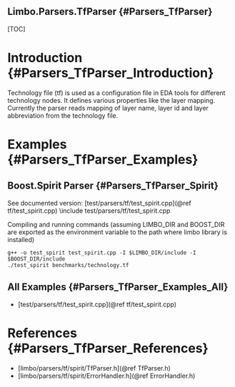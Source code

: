 Limbo.Parsers.TfParser {#Parsers_TfParser}
---------

[TOC]

# Introduction {#Parsers_TfParser_Introduction}

Technology file (tf) is used as a configuration file in EDA tools for different technology nodes. 
It defines various properties like the layer mapping.
Currently the parser reads mapping of layer name, layer id and layer abbreviation from the technology file. 

# Examples {#Parsers_TfParser_Examples}

## Boost.Spirit Parser {#Parsers_TfParser_Spirit}

See documented version: [test/parsers/tf/test_spirit.cpp](@ref tf/test_spirit.cpp)
\include test/parsers/tf/test_spirit.cpp

Compiling and running commands (assuming LIMBO_DIR and BOOST_DIR are exported as the environment variable to the path where limbo library is installed)
~~~~~~~~~~~~~~~~
g++ -o test_spirit test_spirit.cpp -I $LIMBO_DIR/include -I $BOOST_DIR/include 
./test_spirit benchmarks/technology.tf
~~~~~~~~~~~~~~~~

## All Examples {#Parsers_TfParser_Examples_All}

- [test/parsers/tf/test_spirit.cpp](@ref tf/test_spirit.cpp)

# References {#Parsers_TfParser_References}

- [limbo/parsers/tf/spirit/TfParser.h](@ref TfParser.h)
- [limbo/parsers/tf/spirit/ErrorHandler.h](@ref ErrorHandler.h)
